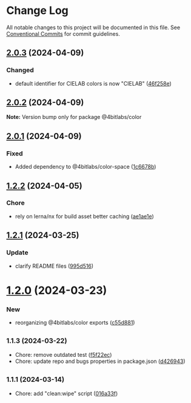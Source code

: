 # Change Log

All notable changes to this project will be documented in this file.
See [Conventional Commits](https://conventionalcommits.org) for commit guidelines.

## [2.0.3](https://github.com/32bitkid/sci.js/compare/@4bitlabs/color@2.0.2...@4bitlabs/color@2.0.3) (2024-04-09)

### Changed

- default identifier for CIELAB colors is now "CIELAB" ([46f258e](https://github.com/32bitkid/sci.js/commit/46f258e8fd326dfd17559223519a01f964e3d1d3))

## [2.0.2](https://github.com/32bitkid/sci.js/compare/@4bitlabs/color@2.0.1...@4bitlabs/color@2.0.2) (2024-04-09)

**Note:** Version bump only for package @4bitlabs/color

## [2.0.1](https://github.com/32bitkid/sci.js/compare/@4bitlabs/color@2.0.0...@4bitlabs/color@2.0.1) (2024-04-09)

### Fixed

- Added dependency to @4bitlabs/color-space ([1c6678b](https://github.com/32bitkid/sci.js/commit/1c6678b5f19212de52007c6c56b8557d2f083554))

## [1.2.2](https://github.com/32bitkid/sci.js/compare/@4bitlabs/color@1.2.1...@4bitlabs/color@1.2.2) (2024-04-05)

### Chore

- rely on lerna/nx for build asset better caching ([ae1ae1e](https://github.com/32bitkid/sci.js/commit/ae1ae1eb4ead8e89a4d53ea0bcfcbc8e107b1488))

## [1.2.1](https://github.com/32bitkid/sci.js/compare/@4bitlabs/color@1.2.0...@4bitlabs/color@1.2.1) (2024-03-25)

### Update

- clarify README files ([995d516](https://github.com/32bitkid/sci.js/commit/995d5161d2a84f1db9890e03c6c2a79d17dd4b1f))

# [1.2.0](https://github.com/32bitkid/sci.js/compare/@4bitlabs/color@1.1.3...@4bitlabs/color@1.2.0) (2024-03-23)

### New

- reorganizing @4bitlabs/color exports ([c55d881](https://github.com/32bitkid/sci.js/commit/c55d881bdcdf5588f85daa6b8ef6f862afe58802))

## <small>1.1.3 (2024-03-22)</small>

- Chore: remove outdated test ([f5f22ec](https://github.com/32bitkid/sci.js/commit/f5f22ec))
- Chore: update repo and bugs properties in package.json ([d426943](https://github.com/32bitkid/sci.js/commit/d426943))

## <small>1.1.1 (2024-03-14)</small>

- Chore: add "clean:wipe" script ([016a33f](https://github.com/32bitkid/sci.js/commit/016a33f))
